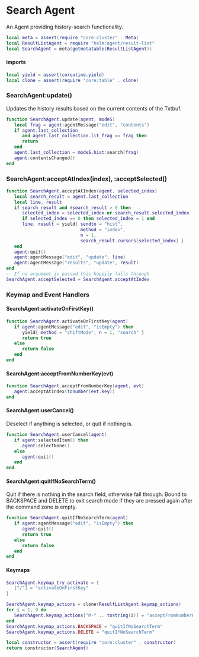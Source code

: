 # Search Agent

  An Agent providing history\-search functionality\.

```lua
local meta = assert(require "core:cluster" . Meta)
local ResultListAgent = require "helm:agent/result-list"
local SearchAgent = meta(getmetatable(ResultListAgent))
```


#### imports

```lua
local yield = assert(coroutine.yield)
local clone = assert(require "core:table" . clone)
```


### SearchAgent:update\(\)

Updates the history results based on the current contents of the Txtbuf\.

```lua
function SearchAgent.update(agent, modeS)
   local frag = agent:agentMessage("edit", "contents")
   if agent.last_collection
      and agent.last_collection.lit_frag == frag then
      return
   end
   agent.last_collection = modeS.hist:search(frag)
   agent:contentsChanged()
end
```


### SearchAgent:acceptAtIndex\(index\), :acceptSelected\(\)

```lua
function SearchAgent.acceptAtIndex(agent, selected_index)
   local search_result = agent.last_collection
   local line, result
   if search_result and #search_result > 0 then
      selected_index = selected_index or search_result.selected_index
      if selected_index == 0 then selected_index = 1 end
      line, result = yield{ sendto = "hist",
                            method = "index",
                            n = 1,
                            search_result.cursors[selected_index] }
   end
   agent:quit()
   agent:agentMessage("edit", "update", line)
   agent:agentMessage("results", "update", result)
end
-- If no argument is passed this happily falls through
SearchAgent.acceptSelected = SearchAgent.acceptAtIndex
```


### Keymap and Event Handlers


#### SearchAgent:activateOnFirstKey\(\)

```lua
function SearchAgent.activateOnFirstKey(agent)
   if agent:agentMessage("edit", "isEmpty") then
      yield{ method = "shiftMode", n = 1, "search" }
      return true
   else
      return false
   end
end
```


#### SearchAgent:acceptFromNumberKey\(evt\)

```lua
function SearchAgent.acceptFromNumberKey(agent, evt)
   agent:acceptAtIndex(tonumber(evt.key))
end
```


#### SearchAgent:userCancel\(\)

Deselect if anything is selected, or quit if nothing is\.

```lua
function SearchAgent.userCancel(agent)
   if agent:selectedItem() then
      agent:selectNone()
   else
      agent:quit()
   end
end
```


#### SearchAgent:quitIfNoSearchTerm\(\)

Quit if there is nothing in the search field, otherwise fall through\. Bound to
BACKSPACE and DELETE to exit search mode if they are pressed again after the
command zone is empty\.

```lua
function SearchAgent.quitIfNoSearchTerm(agent)
   if agent:agentMessage("edit", "isEmpty") then
      agent:quit()
      return true
   else
      return false
   end
end
```


#### Keymaps

```lua
SearchAgent.keymap_try_activate = {
   ["/"] = "activateOnFirstKey"
}

SearchAgent.keymap_actions = clone(ResultListAgent.keymap_actions)
for i = 1, 9 do
   SearchAgent.keymap_actions["M-" .. tostring(i)] = "acceptFromNumberKey"
end
SearchAgent.keymap_actions.BACKSPACE = "quitIfNoSearchTerm"
SearchAgent.keymap_actions.DELETE = "quitIfNoSearchTerm"
```

```lua
local constructor = assert(require "core:cluster" . constructor)
return constructor(SearchAgent)
```
